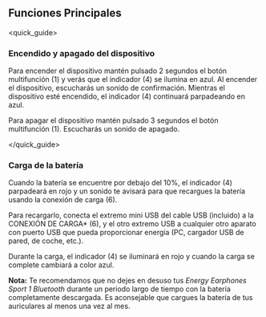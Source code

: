 ## Funciones Principales
<quick_guide>
### Encendido y apagado del dispositivo

Para encender el dispositivo mantén pulsado 2 segundos el botón multifunción (1) y verás que el indicador (4) se ilumina en azul. Al encender el dispositivo, escucharás un sonido de confirmación. Mientras el dispositivo esté encendido, el indicador (4) continuará parpadeando en azul. 

Para apagar el dispositivo mantén pulsado 3 segundos el botón multifunción (1). Escucharás un sonido de apagado.

</quick_guide>

### Carga de la batería

Cuando la batería se encuentre por debajo del 10%, el indicador (4) parpadeará en rojo y un sonido te avisará para que recargues la batería usando la conexión de carga (6). 

Para recargarlo, conecta el extremo mini USB del cable USB (incluido) a la CONEXIÓN DE CARGA* (6), y el otro extremo USB a cualquier otro aparato con puerto USB que pueda proporcionar energía (PC, cargador USB de pared, de coche, etc.).

Durante la carga, el indicador (4) se iluminará en rojo y cuando la carga se complete cambiará a color azul.


**Nota:** Te recomendamos que no dejes en desuso tus *Energy Earphones Sport 1 Bluetooth* durante un periodo largo de tiempo con la batería completamente descargada. Es aconsejable que cargues la batería de tus auriculares al menos una vez al mes.
